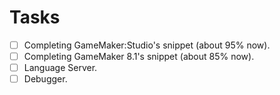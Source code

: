# Tasks

- [ ] Completing GameMaker:Studio's snippet (about 95% now).
- [ ] Completing GameMaker 8.1's snippet (about 85% now).
- [ ] Language Server.
- [ ] Debugger.